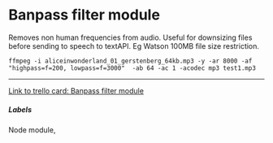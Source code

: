 # Banpass filter module

Removes non human frequencies from audio. 
Useful for downsizing files before sending to speech to textAPI. 
Eg Watson 100MB file size restriction. 

```
ffmpeg -i aliceinwonderland_01_gerstenberg_64kb.mp3 -y -ar 8000 -af "highpass=f=200, lowpass=f=3000"  -ab 64 -ac 1 -acodec mp3 test1.mp3
```

---

[Link to trello card: Banpass filter module](https://trello.com/c/DSNkuO3C)

##### Labels

Node module, 